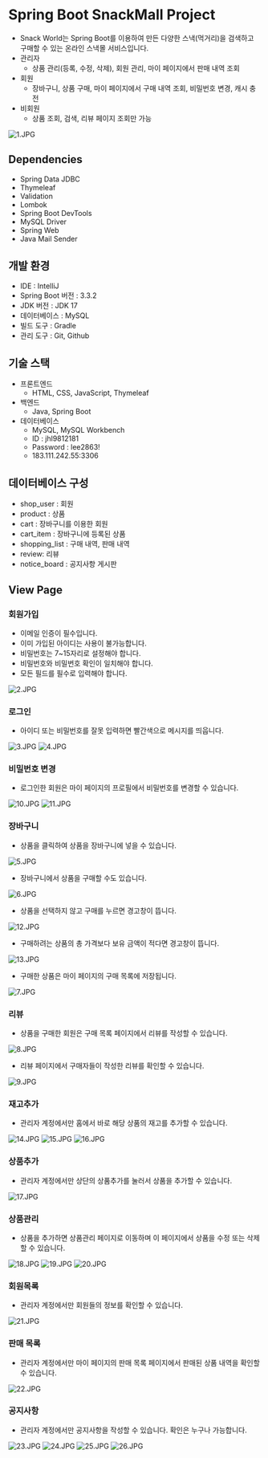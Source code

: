 # Spring Boot SnackMall Project

- Snack World는 Spring Boot를 이용하여 만든 다양한 스낵(먹거리)을 검색하고 구매할 수 있는 온라인 스낵몰 서비스입니다.
- 관리자
  - 상품 관리(등록, 수정, 삭제), 회원 관리, 마이 페이지에서 판매 내역 조회
- 회원
  - 장바구니, 상품 구매, 마이 페이지에서 구매 내역 조회, 비밀번호 변경, 캐시 충전
- 비회원
  - 상품 조회, 검색, 리뷰 페이지 조회만 가능

![1.JPG](https://github.com/ljh1234a/Snackmall/blob/main/img/1.JPG)
 
## Dependencies
- Spring Data JDBC
- Thymeleaf
- Validation
- Lombok
- Spring Boot DevTools
- MySQL Driver
- Spring Web
- Java Mail Sender

## 개발 환경
- IDE : IntelliJ
- Spring Boot 버전 : 3.3.2
- JDK 버전 : JDK 17
- 데이터베이스 : MySQL
- 빌드 도구 : Gradle
- 관리 도구 : Git, Github

## 기술 스택
- 프론트엔드
  - HTML, CSS, JavaScript, Thymeleaf
- 백엔드
  - Java, Spring Boot
- 데이터베이스
  - MySQL, MySQL Workbench
  - ID : jhl9812181
  - Password : lee2863!
  - 183.111.242.55:3306

## 데이터베이스 구성
- shop_user : 회원
- product : 상품
- cart : 장바구니를 이용한 회원
- cart_item : 장바구니에 등록된 상품
- shopping_list : 구매 내역, 판매 내역
- review: 리뷰
- notice_board : 공지사항 게시판

## View Page
### 회원가입
- 이메일 인증이 필수입니다.
- 이미 가입된 아이디는 사용이 불가능합니다.
- 비밀번호는 7~15자리로 설정해야 합니다.
- 비밀번호와 비밀번호 확인이 일치해야 합니다.
- 모든 필드를 필수로 입력해야 합니다.
    
![2.JPG](https://github.com/ljh1234a/Snackmall/blob/main/img/2.JPG)

### 로그인
- 아이디 또는 비밀번호를 잘못 입력하면 빨간색으로 메시지를 띄웁니다.
    
![3.JPG](https://github.com/ljh1234a/Snackmall/blob/main/img/3.JPG)
![4.JPG](https://github.com/ljh1234a/Snackmall/blob/main/img/4.JPG)

### 비밀번호 변경
- 로그인한 회원은 마이 페이지의 프로필에서 비밀번호를 변경할 수 있습니다.

![10.JPG](https://github.com/ljh1234a/Snackmall/blob/main/img/10.JPG)
![11.JPG](https://github.com/ljh1234a/Snackmall/blob/main/img/11.JPG)

### 장바구니
- 상품을 클릭하여 상품을 장바구니에 넣을 수 있습니다.
  
![5.JPG](https://github.com/ljh1234a/Snackmall/blob/main/img/5.JPG)

- 장바구니에서 상품을 구매할 수도 있습니다.
  
![6.JPG](https://github.com/ljh1234a/Snackmall/blob/main/img/6.JPG)

- 상품을 선택하지 않고 구매를 누르면 경고창이 뜹니다.

![12.JPG](https://github.com/ljh1234a/Snackmall/blob/main/img/12.JPG)

- 구매하려는 상품의 총 가격보다 보유 금액이 적다면 경고창이 뜹니다.

![13.JPG](https://github.com/ljh1234a/Snackmall/blob/main/img/13.JPG)

- 구매한 상품은 마이 페이지의 구매 목록에 저장됩니다.
  
![7.JPG](https://github.com/ljh1234a/Snackmall/blob/main/img/7.JPG)

### 리뷰
- 상품을 구매한 회원은 구매 목록 페이지에서 리뷰를 작성할 수 있습니다.
  
![8.JPG](https://github.com/ljh1234a/Snackmall/blob/main/img/8.JPG)

- 리뷰 페이지에서 구매자들이 작성한 리뷰를 확인할 수 있습니다.

![9.JPG](https://github.com/ljh1234a/Snackmall/blob/main/img/9.JPG)

### 재고추가
- 관리자 계정에서만 홈에서 바로 해당 상품의 재고를 추가할 수 있습니다.

![14.JPG](https://github.com/ljh1234a/Snackmall/blob/main/img/14.JPG)
![15.JPG](https://github.com/ljh1234a/Snackmall/blob/main/img/15.JPG)
![16.JPG](https://github.com/ljh1234a/Snackmall/blob/main/img/16.JPG)

### 상품추가
- 관리자 계정에서만 상단의 상품추가를 눌러서 상품을 추가할 수 있습니다.
  
![17.JPG](https://github.com/ljh1234a/Snackmall/blob/main/img/17.JPG)

### 상품관리
- 상품을 추가하면 상품관리 페이지로 이동하며 이 페이지에서 상품을 수정 또는 삭제할 수 있습니다.
  
![18.JPG](https://github.com/ljh1234a/Snackmall/blob/main/img/18.JPG)
![19.JPG](https://github.com/ljh1234a/Snackmall/blob/main/img/19.JPG)
![20.JPG](https://github.com/ljh1234a/Snackmall/blob/main/img/20.JPG)

### 회원목록
- 관리자 계정에서만 회원들의 정보를 확인할 수 있습니다.
  
![21.JPG](https://github.com/ljh1234a/Snackmall/blob/main/img/21.JPG)

### 판매 목록
- 관리자 계정에서만 마이 페이지의 판매 목록 페이지에서 판매된 상품 내역을 확인할 수 있습니다.
  
![22.JPG](https://github.com/ljh1234a/Snackmall/blob/main/img/22.JPG)

### 공지사항
- 관리자 계정에서만 공지사항을 작성할 수 있습니다. 확인은 누구나 가능합니다.

![23.JPG](https://github.com/ljh1234a/Snackmall/blob/main/img/23.JPG)
![24.JPG](https://github.com/ljh1234a/Snackmall/blob/main/img/24.JPG)
![25.JPG](https://github.com/ljh1234a/Snackmall/blob/main/img/25.JPG)
![26.JPG](https://github.com/ljh1234a/Snackmall/blob/main/img/26.JPG)
